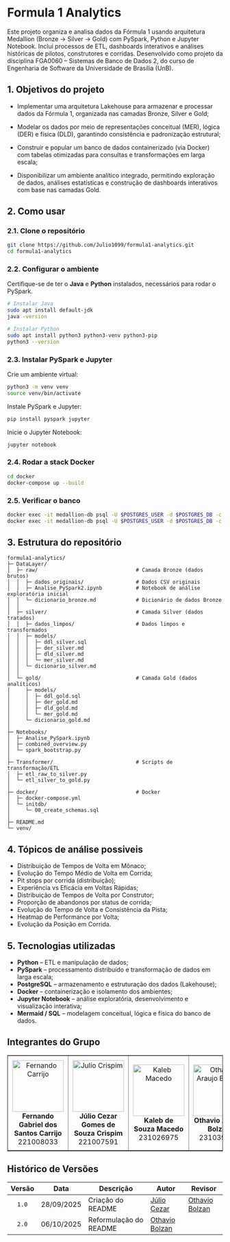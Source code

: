 # Formula 1 Analytics 

Este projeto organiza e analisa dados da Fórmula 1 usando arquitetura Medallion (Bronze → Silver → Gold) com PySpark, Python e Jupyter Notebook. Inclui processos de ETL, dashboards interativos e análises históricas de pilotos, construtores e corridas. Desenvolvido como projeto da disciplina FGA0060 – Sistemas de Banco de Dados 2, do curso de Engenharia de Software da Universidade de Brasília (UnB).



## 1. Objetivos do projeto

- Implementar uma arquitetura Lakehouse para armazenar e processar dados da Fórmula 1, organizada nas camadas Bronze, Silver e Gold;

- Modelar os dados por meio de representações conceitual (MER), lógica (DER) e física (DLD), garantindo consistência e padronização estrutural;

- Construir e popular um banco de dados containerizado (via Docker) com tabelas otimizadas para consultas e transformações em larga escala;

- Disponibilizar um ambiente analítico integrado, permitindo exploração de dados, análises estatísticas e construção de dashboards interativos com base nas camadas Gold.



## 2. Como usar

### 2.1. Clone o repositório

```bash
git clone https://github.com/Julio1099/formula1-analytics.git
cd formula1-analytics
```

### 2.2. Configurar o ambiente

Certifique-se de ter o **Java** e **Python** instalados, necessários para rodar o PySpark.

```bash
# Instalar Java
sudo apt install default-jdk
java -version

# Instalar Python
sudo apt install python3 python3-venv python3-pip
python3 --version
```

### 2.3. Instalar PySpark e Jupyter

Crie um ambiente virtual:

```bash
python3 -m venv venv
source venv/bin/activate
```

Instale PySpark e Jupyter:

```bash
pip install pyspark jupyter
```

Inicie o Jupyter Notebook:

```bash
jupyter notebook
```

### 2.4. **Rodar a stack Docker**

```bash
cd docker
docker-compose up --build
```

### 2.5. **Verificar o banco**

```bash
docker exec -it medallion-db psql -U $POSTGRES_USER -d $POSTGRES_DB -c "\dn+"
docker exec -it medallion-db psql -U $POSTGRES_USER -d $POSTGRES_DB -c "\dt silver.*"
```


##  3. Estrutura do repositório
```
formula1-analytics/
├─ DataLayer/
│  ├─ raw/                                # Camada Bronze (dados brutos)
│  │  ├─ dados_originais/                 # Dados CSV originais
│  │  ├─ Analise_PySpark2.ipynb           # Notebook de análise exploratória inicial
│  │  └─ dicionario_bronze.md             # Dicionário de dados Bronze
│  │
│  ├─ silver/                             # Camada Silver (dados tratados)
│  │  ├─ dados_limpos/                    # Dados limpos e transformados
│  │  ├─ models/
│  │  │  ├─ ddl_silver.sql
│  │  │  ├─ der_silver.md
│  │  │  ├─ dld_silver.md
│  │  │  └─ mer_silver.md
│  │  └─ dicionario_silver.md
│  │
│  └─ gold/                               # Camada Gold (dados analíticos)
│     ├─ models/
│     │  ├─ ddl_gold.sql
│     │  ├─ der_gold.md
│     │  ├─ dld_gold.md
│     │  └─ mer_gold.md
│     └─ dicionario_gold.md              
│
├─ Notebooks/
│  ├─ Analise_PySpark.ipynb
│  ├─ combined_overview.py
│  └─ spark_bootstrap.py
│
├─ Transformer/                           # Scripts de transformação/ETL
│  ├─ etl_raw_to_silver.py
│  └─ etl_silver_to_gold.py
│
├─ docker/                                # Docker
│  ├─ docker-compose.yml
│  └─ initdb/
│     └─ 00_create_schemas.sql
│
├─ README.md
└─ venv/

```



## 4. Tópicos de análise possiveis

- Distribuição de Tempos de Volta em Mônaco;
- Evolução do Tempo Médio de Volta em Corrida;
- Pit stops por corrida (distribuição);
- Experiência vs Eficácia em Voltas Rápidas;
- Distribuição de Tempos de Volta por Construtor;
- Proporção de abandonos por status de corrida;
- Evolução do Tempo de Volta e Consistência da Pista;
- Heatmap de Performance por Volta;
- Evolução da Posição em Corrida.



## 5. Tecnologias utilizadas

* **Python** – ETL e manipulação de dados;
* **PySpark** – processamento distribuído e transformação de dados em larga escala;
* **PostgreSQL** – armazenamento e estruturação dos dados (Lakehouse);
* **Docker** – containerização e isolamento dos ambientes;
* **Jupyter Notebook** – análise exploratória, desenvolvimento e visualização interativa;
* **Mermaid / SQL** – modelagem conceitual, lógica e física do banco de dados.




## Integrantes do Grupo

<table border="1" style="border-collapse: collapse; width: 100%;">
  <tbody>
    <tr>
      <td align="center" style="padding: 10px;">
        <a href="https://github.com/show-dawn">
          <img src="https://github.com/show-dawn.png?size=120" width="120px;" alt="Fernando Carrijo"/>
        </a>
        <br />
        <b> Fernando Gabriel dos Santos Carrijo</b>
        <br />
        221008033
      </td>
      <td align="center" style="padding: 10px;">
        <a href="https://github.com/Julio1099">
          <img src="https://github.com/Julio1099.png?size=120" width="120px;" alt="Julio Crispim"/>
        </a>
        <br />
        <b>Júlio Cezar Gomes de Souza Crispim </b>
        <br />
        221007591
      </td>
      <td align="center" style="padding: 10px;">
        <a href="https://github.com/kalebmacedo">
          <img src="https://github.com/kalebmacedo.png?size=120" width="120px;" alt="Kaleb Macedo"/>
        </a>
        <br />
        <b> Kaleb de Souza Macedo</b>
        <br />
        231026975
      </td>
      <td align="center" style="padding: 10px;">
        <a href="https://github.com/bolzanMGB">
          <img src="https://github.com/bolzanMGB.png?size=120" width="120px;" alt="Othavio Araujo Bolzan"/>
        </a>
        <br />
        <b>Othavio Araujo Bolzan</b>
        <br />
        231039150
      </td>
    </tr>
  </tbody>
</table>




## Histórico de Versões

| Versão | Data       | Descrição                                           | Autor                                           | Revisor |
| :----: | ---------- | --------------------------------------------------- | ----------------------------------------------- | ------- |
|  `1.0` | 28/09/2025 | Criação do README                                   | [Júlio Cezar](https://github.com/Julio1099) |   [Othavio Bolzan](https://github.com/bolzanMGB)  |
|  `2.0` | 06/10/2025 | Reformulação do README                                   | [Othavio Bolzan](https://github.com/bolzanMGB) |         |
